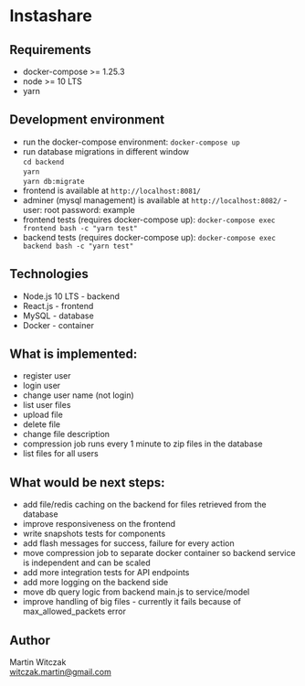 # Instashare

## Requirements
- docker-compose >= 1.25.3
- node >= 10 LTS
- yarn 

## Development environment
- run the docker-compose environment: `docker-compose up`
- run database migrations in different window  
`cd backend`  
`yarn`  
`yarn db:migrate`
- frontend is available at `http://localhost:8081/`
- adminer (mysql management) is available at `http://localhost:8082/` - user: root password: example
- frontend tests (requires docker-compose up): `docker-compose exec frontend bash -c "yarn test"`
- backend tests (requires docker-compose up): `docker-compose exec backend bash -c "yarn test"`

## Technologies
- Node.js 10 LTS - backend
- React.js - frontend
- MySQL - database
- Docker - container

## What is implemented:
- register user
- login user
- change user name (not login)
- list user files
- upload file
- delete file
- change file description
- compression job runs every 1 minute to zip files in the database
- list files for all users

## What would be next steps:
- add file/redis caching on the backend for files retrieved from the database
- improve responsiveness on the frontend
- write snapshots tests for components
- add flash messages for success, failure for every action
- move compression job to separate docker container so backend service is independent and can be scaled
- add more integration tests for API endpoints
- add more logging on the backend side
- move db query logic from backend main.js to service/model
- improve handling of big files - currently it fails because of max_allowed_packets error

## Author
Martin Witczak  
witczak.martin@gmail.com